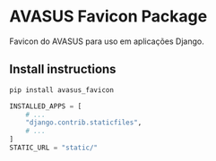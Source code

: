 # AVASUS Favicon Package

Favicon do AVASUS para uso em aplicações Django.

## Install instructions

```bash
pip install avasus_favicon
```

```python
INSTALLED_APPS = [
    # ...
    "django.contrib.staticfiles",
    # ...
]
STATIC_URL = "static/"
```
